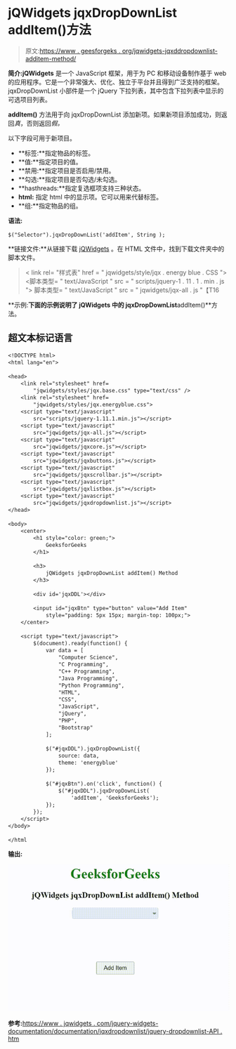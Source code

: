 # jQWidgets jqxDropDownList addItem()方法

> 原文:[https://www . geesforgeks . org/jqwidgets-jqxddropdownlist-additem-method/](https://www.geeksforgeeks.org/jqwidgets-jqxdropdownlist-additem-method/)

**简介:jQWidgets** 是一个 JavaScript 框架，用于为 PC 和移动设备制作基于 web 的应用程序。它是一个非常强大、优化、独立于平台并且得到广泛支持的框架。jqxDropDownList 小部件是一个 jQuery 下拉列表，其中包含下拉列表中显示的可选项目列表。

**addItem()** 方法用于向 jqxDropDownList 添加新项。如果新项目添加成功，则返回*真*，否则返回*假。*

以下字段可用于新项目。

*   **标签:**指定物品的标签。
*   **值:**指定项目的值。
*   **禁用:**指定项目是否启用/禁用。
*   **勾选:**指定项目是否勾选/未勾选。
*   **hasthreads:**指定复选框项支持三种状态。
*   **html:** 指定 html 中的显示项。它可以用来代替标签。
*   **组:**指定物品的组。

**语法:**

```
$("Selector").jqxDropDownList('addItem', String );
```

**链接文件:**从链接下载 [jQWidgets](https://www.jqwidgets.com/download/) 。在 HTML 文件中，找到下载文件夹中的脚本文件。

> <link rel="”stylesheet”" href="”jqwidgets/styles/jqx.base.css”" type="”text/css”">
> < link rel= "样式表" href = " jqwidgets/style/jqx . energy blue . CSS ">
> <脚本类型= " text/JavaScript " src = " scripts/jquery-1 . 11 . 1 . min . js "></脚本>
> 脚本类型= " text/JavaScript " src = " jqwidgets/jqx-all . js "【T16

**示例:**下面的示例说明了 jQWidgets 中的 jqxDropDownList**addItem()**方法。

## 超文本标记语言

```
<!DOCTYPE html>
<html lang="en">

<head>
    <link rel="stylesheet" href=
        "jqwidgets/styles/jqx.base.css" type="text/css" />
    <link rel="stylesheet" href=
        "jqwidgets/styles/jqx.energyblue.css">
    <script type="text/javascript" 
        src="scripts/jquery-1.11.1.min.js"></script>
    <script type="text/javascript" 
        src="jqwidgets/jqx-all.js"></script>
    <script type="text/javascript" 
        src="jqwidgets/jqxcore.js"></script>
    <script type="text/javascript" 
        src="jqwidgets/jqxbuttons.js"></script>
    <script type="text/javascript" 
        src="jqwidgets/jqxscrollbar.js"></script>
    <script type="text/javascript" 
        src="jqwidgets/jqxlistbox.js"></script>
    <script type="text/javascript" 
        src="jqwidgets/jqxdropdownlist.js"></script>
</head>

<body>
    <center>
        <h1 style="color: green;">
            GeeksforGeeks
        </h1>

        <h3>
            jQWidgets jqxDropDownList addItem() Method
        </h3>

        <div id='jqxDDL'></div>

        <input id="jqxBtn" type="button" value="Add Item"
            style="padding: 5px 15px; margin-top: 100px;">
    </center>

    <script type="text/javascript">
        $(document).ready(function() {
            var data = [
                "Computer Science",
                "C Programming",
                "C++ Programming",
                "Java Programming",
                "Python Programming",
                "HTML",
                "CSS",
                "JavaScript",
                "jQuery",
                "PHP",
                "Bootstrap"
            ];

            $("#jqxDDL").jqxDropDownList({
                source: data,
                theme: 'energyblue'
            });

            $("#jqxBtn").on('click', function() {
                $("#jqxDDL").jqxDropDownList(
                    'addItem', 'GeeksforGeeks');
            }); 
        });
    </script>
</body>

</html
```

**输出:**

![](img/10fdd8f8d1d9e3f5e6e8448b8301eced.png)

**参考:**[https://www . jqwidgets . com/jquery-widgets-documentation/documentation/jqxdropdownlist/jquery-dropdownlist-API . htm](https://www.jqwidgets.com/jquery-widgets-documentation/documentation/jqxdropdownlist/jquery-dropdownlist-api.htm)